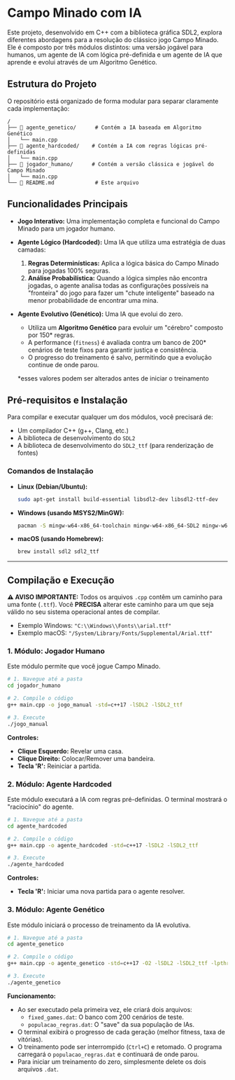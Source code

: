 # Campo Minado com IA
Este projeto, desenvolvido em C++ com a biblioteca gráfica SDL2, explora diferentes abordagens para a resolução do clássico jogo Campo Minado. Ele é composto por três módulos distintos: uma versão jogável para humanos, um agente de IA com lógica pré-definida e um agente de IA que aprende e evolui através de um Algoritmo Genético.

## Estrutura do Projeto

O repositório está organizado de forma modular para separar claramente cada implementação:

```
/
├── 📂 agente_genetico/      # Contém a IA baseada em Algoritmo Genético
│   └── main.cpp
├── 📂 agente_hardcoded/    # Contém a IA com regras lógicas pré-definidas
│   └── main.cpp
├── 📂 jogador_humano/      # Contém a versão clássica e jogável do Campo Minado
│   └── main.cpp
└── 📜 README.md             # Este arquivo
```

## Funcionalidades Principais

* **Jogo Interativo:** Uma implementação completa e funcional do Campo Minado para um jogador humano.
* **Agente Lógico (Hardcoded):** Uma IA que utiliza uma estratégia de duas camadas:
    1.  **Regras Determinísticas:** Aplica a lógica básica do Campo Minado para jogadas 100% seguras.
    2.  **Análise Probabilística:** Quando a lógica simples não encontra jogadas, o agente analisa todas as configurações possíveis na "fronteira" do jogo para fazer um "chute inteligente" baseado na menor probabilidade de encontrar uma mina.
* **Agente Evolutivo (Genético):** Uma IA que evolui do zero.
    * Utiliza um **Algoritmo Genético** para evoluir um "cérebro" composto por 150* regras.
    * A performance (`fitness`) é avaliada contra um banco de 200* cenários de teste fixos para garantir justiça e consistência.
    * O progresso do treinamento é salvo, permitindo que a evolução continue de onde parou.
  
    *esses valores podem ser alterados antes de iniciar o treinamento

## Pré-requisitos e Instalação

Para compilar e executar qualquer um dos módulos, você precisará de:
* Um compilador C++ (g++, Clang, etc.)
* A biblioteca de desenvolvimento do `SDL2`
* A biblioteca de desenvolvimento do `SDL2_ttf` (para renderização de fontes)

### Comandos de Instalação

* **Linux (Debian/Ubuntu):**
    ```bash
    sudo apt-get install build-essential libsdl2-dev libsdl2-ttf-dev
    ```
* **Windows (usando MSYS2/MinGW):**
    ```bash
    pacman -S mingw-w64-x86_64-toolchain mingw-w64-x86_64-SDL2 mingw-w64-x86_64-SDL2_ttf
    ```
* **macOS (usando Homebrew):**
    ```bash
    brew install sdl2 sdl2_ttf
    ```

---

## Compilação e Execução

**⚠️ AVISO IMPORTANTE:** Todos os arquivos `.cpp` contêm um caminho para uma fonte (`.ttf`). Você **PRECISA** alterar este caminho para um que seja válido no seu sistema operacional antes de compilar.

* Exemplo Windows: `"C:\\Windows\\Fonts\\arial.ttf"`
* Exemplo macOS: `"/System/Library/Fonts/Supplemental/Arial.ttf"`

### 1. Módulo: Jogador Humano

Este módulo permite que você jogue Campo Minado.

```bash
# 1. Navegue até a pasta
cd jogador_humano

# 2. Compile o código
g++ main.cpp -o jogo_manual -std=c++17 -lSDL2 -lSDL2_ttf

# 3. Execute
./jogo_manual
```
**Controles:**
* **Clique Esquerdo:** Revelar uma casa.
* **Clique Direito:** Colocar/Remover uma bandeira.
* **Tecla 'R':** Reiniciar a partida.

### 2. Módulo: Agente Hardcoded

Este módulo executará a IA com regras pré-definidas. O terminal mostrará o "raciocínio" do agente.

```bash
# 1. Navegue até a pasta
cd agente_hardcoded

# 2. Compile o código
g++ main.cpp -o agente_hardcoded -std=c++17 -lSDL2 -lSDL2_ttf

# 3. Execute
./agente_hardcoded
```
**Controles:**
* **Tecla 'R':** Iniciar uma nova partida para o agente resolver.

### 3. Módulo: Agente Genético

Este módulo iniciará o processo de treinamento da IA evolutiva.

```bash
# 1. Navegue até a pasta
cd agente_genetico

# 2. Compile o código
g++ main.cpp -o agente_genetico -std=c++17 -O2 -lSDL2 -lSDL2_ttf -lpthread

# 3. Execute
./agente_genetico
```
**Funcionamento:**
* Ao ser executado pela primeira vez, ele criará dois arquivos:
    * `fixed_games.dat`: O banco com 200 cenários de teste.
    * `populacao_regras.dat`: O "save" da sua população de IAs.
* O terminal exibirá o progresso de cada geração (melhor fitness, taxa de vitórias).
* O treinamento pode ser interrompido (`Ctrl+C`) e retomado. O programa carregará o `populacao_regras.dat` e continuará de onde parou.
* Para iniciar um treinamento do zero, simplesmente delete os dois arquivos `.dat`.
